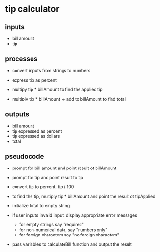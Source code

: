 # tip calculator

## inputs
- bill amount
- tip

## processes
- convert inputs from strings to numbers

- express tip as percent

- multipy tip * billAmount to find the applied tip

- multiply tip * billAmount -> add to  billAmount to find total


## outputs
- bill amount
- tip expressed as percent
- tip expressed as dollars
- total

## pseudocode
- prompt for bill amount and point result ot billAmount

- prompt for tip and point result to tip

- convert tip to percent. tip / 100 

- to find the tip, multiply tip * billAmount and point the result ot tipApplied

- initialize total to empty string

- if user inputs invalid input, display appropriate error messages
	- for empty strings say "required"
	- for non-numerical data, say "numbers only"
	- for foreign characters say "no foreign characters"

- pass variables to calculateBill function and output the result
